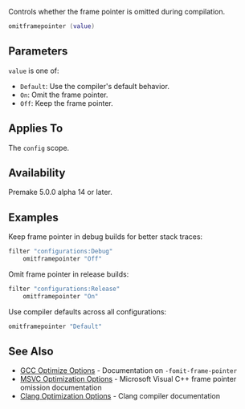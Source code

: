 Controls whether the frame pointer is omitted during compilation.

```lua
omitframepointer (value)
```

## Parameters
`value` is one of:
* `Default`: Use the compiler's default behavior.
* `On`: Omit the frame pointer.
* `Off`: Keep the frame pointer.

## Applies To
The `config` scope.

## Availability
Premake 5.0.0 alpha 14 or later.

## Examples
Keep frame pointer in debug builds for better stack traces:
```lua
filter "configurations:Debug"
    omitframepointer "Off"
```

Omit frame pointer in release builds:
```lua
filter "configurations:Release"
    omitframepointer "On"
```

Use compiler defaults across all configurations:
```lua
omitframepointer "Default"
```

## See Also
* [GCC Optimize Options](https://gcc.gnu.org/onlinedocs/gcc/Optimize-Options.html#index-fomit-frame-pointer) - Documentation on `-fomit-frame-pointer`
* [MSVC Optimization Options](https://docs.microsoft.com/en-us/cpp/build/reference/oy-frame-pointer-omission) - Microsoft Visual C++ frame pointer omission documentation
* [Clang Optimization Options](https://clang.llvm.org/docs/ClangCommandLineReference.html#cmdoption-clang-fomit-frame-pointer) - Clang compiler documentation
